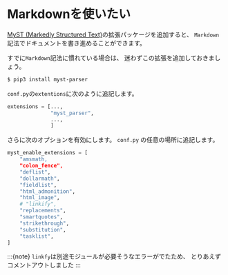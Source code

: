 # Markdownを使いたい

[MyST (Markedly Structured Text)](https://myst-parser.readthedocs.io/en/latest/intro.html)の拡張パッケージを追加すると、
``Markdown``記法でドキュメントを書き進めることができます。

すでに``Markdown``記法に慣れている場合は、
迷わずこの拡張を追加しておきましょう。

```bash
$ pip3 install myst-parser
```

``conf.py``の``extentions``に次のように追記します。

```python
extensions = [...,
              "myst_parser",
              ...,
              ]
```

さらに次のオプションを有効にします。
``conf.py`` の任意の場所に追記します。

```python
myst_enable_extensions = [
    "amsmath,
    "colon_fence",
    "deflist",
    "dollarmath",
    "fieldlist",
    "html_admonition",
    "html_image",
    # "linkify",
    "replacements",
    "smartquotes",
    "strikethrough",
    "substitution",
    "tasklist",
]
```

:::{note}
``linkfy``は別途モジュールが必要そうなエラーがでたため、
とりあえずコメントアウトしました
:::
